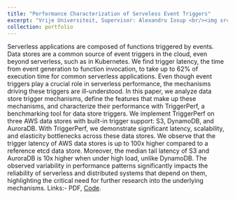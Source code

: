 ```yaml
---
title: "Performance Characterization of Serveless Event Triggers"
excerpt: "Vrije Universiteit, Supervisor: Alexandru Iosup <br/><img src='/images/trigger_perf_high_level-1.png'>"
collection: portfolio
---
```


Serverless applications are composed of functions triggered by events. Data stores are a common source of event triggers in the cloud, even beyond serverless, such as in Kubernetes. We find trigger latency, the time from event generation to function invocation, to take up to 62% of execution time for common serverless applications. Even though event triggers play a crucial role in serverless performance, the mechanisms driving these triggers are ill-understood. In this paper, we analyze data store trigger mechanisms, define the features that make up these mechanisms, and characterize their performance with TriggerPerf, a benchmarking tool for data store triggers. We implement TriggerPerf on three AWS data stores with built-in trigger support: S3, DynamoDB, and AuroraDB. With TriggerPerf, we demonstrate significant latency, scalability, and elasticity bottlenecks across these data stores. We observe that the trigger latency of AWS data stores is up to 100x higher compared to a reference etcd data store. Moreover, the median tail latency of S3 and AuroraDB is 10x higher when under high load, unlike DynamoDB. The observed variability in performance patterns significantly impacts the reliability of serverless and distributed systems that depend on them, highlighting the critical need for further research into the underlying mechanisms. Links:- PDF, [Code](https://github.com/ritulS/trigger-perf).


<!-- Serverless applications are composed of functions triggered by events. Data stores are a common source of event triggers in the cloud, even beyond serverless, such as in Kubernetes. We find trigger latency, the time from event generation to function invocation, to take up to 62% of execution time for common serverless applications. Even though event triggers play a crucial role in serverless performance, the mechanisms driving these triggers are ill-understood. In this paper, we analyze data store trigger mechanisms, define the features that make up these mechanisms, and characterize their performance with TriggerPerf, a benchmarking tool for data store triggers. We implement TriggerPerf on three AWS data stores with built-in trigger support: S3, DynamoDB, and AuroraDB. With TriggerPerf, we demonstrate significant latency, scalability, and elasticity bottlenecks across these data stores. We observe that the trigger latency of AWS data stores is up to 100x higher compared to a reference etcd data store. Moreover, the median tail latency of S3 and AuroraDB is 10x higher when under high load, unlike DynamoDB. The observed variability in performance patterns significantly impacts the reliability of serverless and distributed systems that depend on them, highlighting the critical need for further research into the underlying mechanisms. 

Links:- PDF, [Code](https://github.com/ritulS/trigger-perf). -->